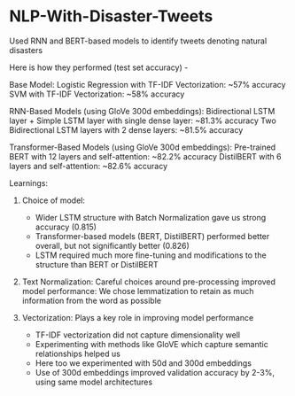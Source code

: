 # NLP-With-Disaster-Tweets
Used RNN and BERT-based models to identify tweets denoting natural disasters

Here is how they performed (test set accuracy) - 

  Base Model:
    Logistic Regression with TF-IDF Vectorization: ~57% accuracy
    SVM with TF-IDF Vectorization: ~58% accuracy
  
  RNN-Based Models (using GloVe 300d embeddings):
    Bidirectional LSTM layer + Simple LSTM layer with single dense layer: ~81.3% accuracy 
    Two Bidirectional LSTM layers with 2 dense layers: ~81.5% accuracy
    
  Transformer-Based Models (using GloVe 300d embeddings):
    Pre-trained BERT with 12 layers and self-attention: ~82.2% accuracy
    DistilBERT with 6 layers and self-attention: ~82.6% accuracy

Learnings:
  1. Choice of model:
     - Wider LSTM structure with Batch Normalization gave us strong accuracy (0.815)
     - Transformer-based models (BERT, DistilBERT) performed better overall, but not significantly
      better (0.826)
     - LSTM required much more fine-tuning and modifications to the structure than BERT or DistilBERT
  
  3. Text Normalization: Careful choices around pre-processing improved model performance: We chose lemmatization to retain as much information from the word as possible

  4. Vectorization: Plays a key role in improving model performance
     - TF-IDF vectorization did not capture dimensionality well
     - Experimenting with methods like GloVE which capture semantic relationships helped us
     - Here too we experimented with 50d and 300d embeddings
     - Use of 300d embeddings improved validation accuracy by 2-3%, using same model
       architectures
